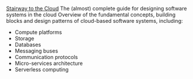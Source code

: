 [Stairway to the Cloud](https://yoadg.github.io/)
The (almost) complete guide for designing software systems in the cloud
Overview of the fundamental concepts, building blocks and design patterns of cloud-based software systems, including:
- Compute platforms
- Storage
- Databases
- Messaging buses
- Communication protocols
- Micro-services architecture
- Serverless computing